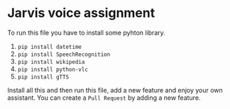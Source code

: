 # Jarvis voice assignment
To run this file you have to install some pyhton library.

1. `pip install datetime`
2. `pip install SpeechRecognition`
3. `pip install wikipedia`
4. `pip install python-vlc`
5. `pip install gTTS`

Install all this and then run this file, add a new feature and enjoy your own assistant.
You can create a `Pull Request` by adding a new feature.

